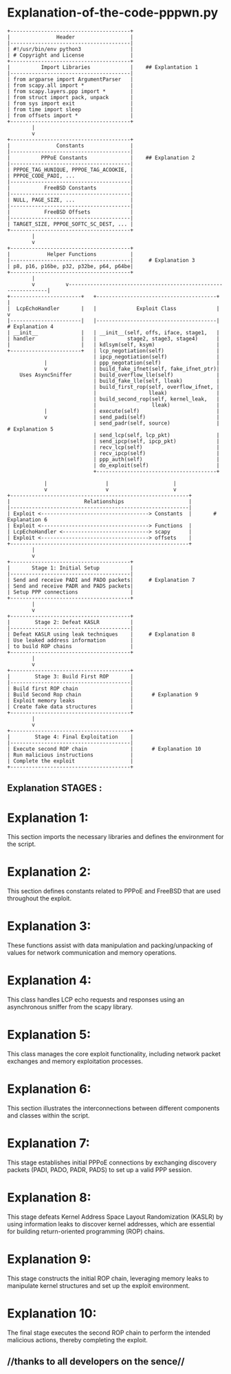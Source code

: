 # Explanation-of-the-code-pppwn.py

```
+---------------------------------------+
|               Header                  |
|---------------------------------------|
| #!/usr/bin/env python3                |
| # Copyright and License               |
+---------------------------------------+
|          Import Libraries             |    ## Explantation 1
|---------------------------------------|    
| from argparse import ArgumentParser   |
| from scapy.all import *               |
| from scapy.layers.ppp import *        |
| from struct import pack, unpack       |
| from sys import exit                  |
| from time import sleep                |
| from offsets import *                 |
+---------------------------------------+
        |
        v
+---------------------------------------+
|               Constants               |
|---------------------------------------|
|          PPPoE Constants              |    ## Explanation 2
|---------------------------------------|
| PPPOE_TAG_HUNIQUE, PPPOE_TAG_ACOOKIE, |
| PPPOE_CODE_PADI, ...                  |
|---------------------------------------|
|           FreeBSD Constants           |
|---------------------------------------|
| NULL, PAGE_SIZE, ...                  |
|---------------------------------------|
|           FreeBSD Offsets             |
|---------------------------------------|
| TARGET_SIZE, PPPOE_SOFTC_SC_DEST, ... |
+---------------------------------------+
        |
        v
+---------------------------------------+
|            Helper Functions           |
|---------------------------------------|     # Explanation 3
| p8, p16, p16be, p32, p32be, p64, p64be|
+---------------------------------------+
        |          
        v          v---------------------------------------------------------------|
+-----------------------+   +---------------------------------------+              |
|  LcpEchoHandler       |   |             Exploit Class             |              v
|-----------------------|   |---------------------------------------|       # Explanation 4
| __init__              |   | __init__(self, offs, iface, stage1,   |
| handler               |   |          stage2, stage3, stage4)      |
|                       |   | kdlsym(self, ksym)                    |
+-----------------------+   | lcp_negotiation(self)                 |
                            | ipcp_negotiation(self)                |
            |               | ppp_negotation(self)                  |
            v               | build_fake_ifnet(self, fake_ifnet_ptr)|
    Uses AsyncSniffer       | build_overflow_lle(self)              |
                            | build_fake_lle(self, lleak)           |
                            | build_first_rop(self, overflow_ifnet, |
                            |                 lleak)                |
                            | build_second_rop(self, kernel_leak,   |
                            |                  lleak)               |
            |               | execute(self)                         |
            v               | send_padi(self)                       |
                            | send_padr(self, source)               |        # Explanation 5
                            | send_lcp(self, lcp_pkt)               |
                            | send_ipcp(self, ipcp_pkt)             |
                            | recv_lcp(self)                        |
                            | recv_ipcp(self)                       |
                            | ppp_auth(self)                        |
                            | do_exploit(self)                      |
                            +---------------------------------------+

            |                   |                     |
            v                   v                     v
+----------------------------------------------------------+
|                        Relationships                     |
|----------------------------------------------------------|
| Exploit <-----------------------------------> Constants  |       # Explanation 6
| Exploit <-----------------------------------> Functions  |
| LcpEchoHandler <----------------------------> scapy      |
| Exploit <-----------------------------------> offsets    |
+----------------------------------------------------------+
        |
        v
+---------------------------------------+
|       Stage 1: Initial Setup          |
|---------------------------------------|
| Send and receive PADI and PADO packets|     # Explanation 7
| Send and receive PADR and PADS packets|
| Setup PPP connections                 |
+---------------------------------------+
        |
        v
+---------------------------------------+
|        Stage 2: Defeat KASLR          |
|---------------------------------------|
| Defeat KASLR using leak techniques    |     # Explanation 8
| Use leaked address information        |
| to build ROP chains                   |
+---------------------------------------+
        |
        v
+---------------------------------------+
|        Stage 3: Build First ROP       |
|---------------------------------------|
| Build first ROP chain                 |
| Build Second Rop chain                |      # Explanation 9
| Exploit memory leaks                  |
| Create fake data structures           |
+---------------------------------------+
        |
        v
+---------------------------------------+
|        Stage 4: Final Exploitation    |
|---------------------------------------|
| Execute second ROP chain              |      # Explanation 10
| Run malicious instructions            |
| Complete the exploit                  |
+---------------------------------------+
```


## Explanation STAGES :

# Explanation 1:

This section imports the necessary libraries and defines the environment for the script.

# Explanation 2:

This section defines constants related to PPPoE and FreeBSD that are used throughout the exploit.

# Explanation 3: 

These functions assist with data manipulation and packing/unpacking of values for network communication and memory operations.

# Explanation 4: 

This class handles LCP echo requests and responses using an asynchronous sniffer from the scapy library.

# Explanation 5: 

This class manages the core exploit functionality, including network packet exchanges and memory exploitation processes.

# Explanation 6:

This section illustrates the interconnections between different components and classes within the script.

# Explanation 7: 

This stage establishes initial PPPoE connections by exchanging discovery packets (PADI, PADO, PADR, PADS) to set up a valid PPP session.

# Explanation 8: 

This stage defeats Kernel Address Space Layout Randomization (KASLR) by using information leaks to discover kernel addresses, which are essential for building return-oriented programming (ROP) chains.

# Explanation 9:

This stage constructs the initial ROP chain, leveraging memory leaks to manipulate kernel structures and set up the exploit environment.

# Explanation 10: 

The final stage executes the second ROP chain to perform the intended malicious actions, thereby completing the exploit.

## //thanks to all developers on the sence//
